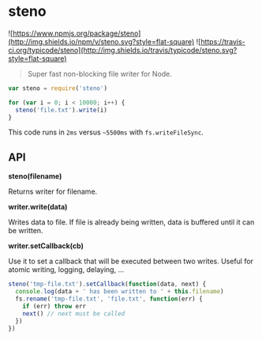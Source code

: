 # steno
![https://www.npmjs.org/package/steno](http://img.shields.io/npm/v/steno.svg?style=flat-square) ![https://travis-ci.org/typicode/steno](http://img.shields.io/travis/typicode/steno.svg?style=flat-square)

> Super fast non-blocking file writer for Node.

```javascript
var steno = require('steno')

for (var i = 0; i < 10000; i++) {
  steno('file.txt').write(i)
}
```

This code runs in `2ms` versus `~5500ms` with `fs.writeFileSync`.

## API

__steno(filename)__

Returns writer for filename.

__writer.write(data)__

Writes data to file. If file is already being written, data is buffered until it can be written.

__writer.setCallback(cb)__

Use it to set a callback that will be executed between two writes. Useful for atomic writing, logging, delaying, ...

```javascript
steno('tmp-file.txt').setCallback(function(data, next) {
  console.log(data + ' has been written to ' + this.filename)
  fs.rename('tmp-file.txt', 'file.txt', function(err) {
    if (err) throw err
    next() // next must be called
  })
})
```

